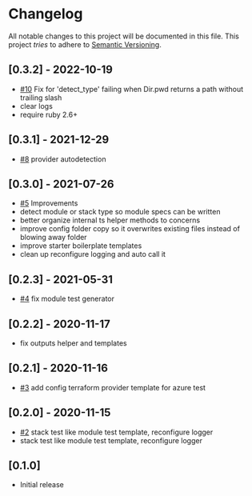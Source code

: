# Changelog

All notable changes to this project will be documented in this file.
This project *tries* to adhere to [Semantic Versioning](http://semver.org/).

## [0.3.2] - 2022-10-19
- [#10](https://github.com/boltops-tools/rspec-terraspace/pull/10) Fix for 'detect_type' failing when Dir.pwd returns a path without trailing slash
- clear logs
- require ruby 2.6+

## [0.3.1] - 2021-12-29
- [#8](https://github.com/boltops-tools/rspec-terraspace/pull/8) provider autodetection

## [0.3.0] - 2021-07-26
- [#5](https://github.com/boltops-tools/rspec-terraspace/pull/5) Improvements
- detect module or stack type so module specs can be written
- better organize internal ts helper methods to concerns
- improve config folder copy so it overwrites existing files instead of blowing away folder
- improve starter boilerplate templates
- clean up reconfigure logging and auto call it

## [0.2.3] - 2021-05-31
- [#4](https://github.com/boltops-tools/rspec-terraspace/pull/4) fix module test generator

## [0.2.2] - 2020-11-17
- fix outputs helper and templates

## [0.2.1] - 2020-11-16
- [#3](https://github.com/boltops-tools/rspec-terraspace/pull/3) add config terraform provider template for azure test

## [0.2.0] - 2020-11-15
- [#2](https://github.com/boltops-tools/rspec-terraspace/pull/2) stack test like module test template, reconfigure logger
- stack test like module test template, reconfigure logger

## [0.1.0]
- Initial release
